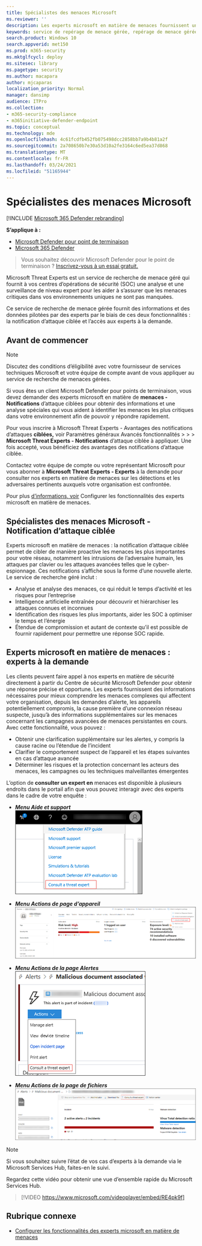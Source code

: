 ```yaml
---
title: Spécialistes des menaces Microsoft
ms.reviewer: ''
description: Les experts microsoft en matière de menaces fournissent une couche supplémentaire d’expertise à Microsoft Defender for Endpoint.
keywords: service de repérage de menace gérée, repérage de menace gérée, service de détection et réponse gérée (MDR), MTE, Experts microsoft en matière de menaces, MTE-TAN, notification d’attaque ciblée, notification d’attaque ciblée
search.product: Windows 10
search.appverid: met150
ms.prod: m365-security
ms.mktglfcycl: deploy
ms.sitesec: library
ms.pagetype: security
ms.author: macapara
author: mjcaparas
localization_priority: Normal
manager: dansimp
audience: ITPro
ms.collection:
- m365-security-compliance
- m365initiative-defender-endpoint
ms.topic: conceptual
ms.technology: mde
ms.openlocfilehash: 4c61fcdfb452fb075498dcc2858bb7a9b4b81a2f
ms.sourcegitcommit: 2a708650b7e30a53d10a2fe3164c6ed5ea37d868
ms.translationtype: MT
ms.contentlocale: fr-FR
ms.lasthandoff: 03/24/2021
ms.locfileid: "51165944"
---
```

# <a name="microsoft-threat-experts"></a>Spécialistes des menaces Microsoft

[!INCLUDE [Microsoft 365 Defender rebranding](../../includes/microsoft-defender.md)]

**S’applique à :**
- [Microsoft Defender pour point de terminaison](https://go.microsoft.com/fwlink/p/?linkid=2146631)
- [Microsoft 365 Defender](https://go.microsoft.com/fwlink/?linkid=2118804)

> Vous souhaitez découvrir Microsoft Defender pour le point de terminaison ? [Inscrivez-vous à un essai gratuit.](https://www.microsoft.com/microsoft-365/windows/microsoft-defender-atp?ocid=docs-wdatp-exposedapis-abovefoldlink)


Microsoft Threat Experts est un service de recherche de menace géré qui fournit à vos centres d’opérations de sécurité (SOC) une analyse et une surveillance de niveau expert pour les aider à s’assurer que les menaces critiques dans vos environnements uniques ne sont pas manquées.
  
Ce service de recherche de menace gérée fournit des informations et des données pilotées par des experts par le biais de ces deux fonctionnalités : la notification d’attaque ciblée et l’accès aux experts à la demande.

## <a name="before-you-begin"></a>Avant de commencer 
> [!NOTE]
> Discutez des conditions d’éligibilité avec votre fournisseur de services techniques Microsoft et votre équipe de compte avant de vous appliquer au service de recherche de menaces gérées.

Si vous êtes un client Microsoft Defender pour points de terminaison, vous devez demander des experts microsoft en matière de **menaces - Notifications** d’attaque ciblées pour obtenir des informations et une analyse spéciales qui vous aident à identifier les menaces les plus critiques dans votre environnement afin de pouvoir y répondre rapidement.

Pour vous inscrire à Microsoft Threat Experts - Avantages des notifications d’attaques **ciblées,** voir Paramètres généraux Avancés fonctionnalités  >    >    >  **Microsoft Threat Experts - Notifications** d’attaque ciblée à appliquer. Une fois accepté, vous bénéficiez des avantages des notifications d’attaque ciblée.

Contactez votre équipe de compte ou votre représentant Microsoft pour vous abonner à **Microsoft Threat Experts - Experts** à la demande pour consulter nos experts en matière de menaces sur les détections et les adversaires pertinents auxquels votre organisation est confrontée.

Pour plus [d’informations, voir](https://docs.microsoft.com/microsoft-365/security/defender-endpoint/configure-microsoft-threat-experts#before-you-begin) Configurer les fonctionnalités des experts microsoft en matière de menaces. 

## <a name="microsoft-threat-experts---targeted-attack-notification"></a>Spécialistes des menaces Microsoft - Notification d’attaque ciblée 
Experts microsoft en matière de menaces : la notification d’attaque ciblée permet de cibler de manière proactive les menaces les plus importantes pour votre réseau, notamment les intrusions de l’adversaire humain, les attaques par clavier ou les attaques avancées telles que le cyber-espionnage. Ces notifications s’affiche sous la forme d’une nouvelle alerte. Le service de recherche géré inclut :  
- Analyse et analyse des menaces, ce qui réduit le temps d’activité et les risques pour l’entreprise 
- Intelligence artificielle entraînée pour découvrir et hiérarchiser les attaques connues et inconnues  
- Identification des risques les plus importants, aider les SOC à optimiser le temps et l’énergie 
- Étendue de compromission et autant de contexte qu’il est possible de fournir rapidement pour permettre une réponse SOC rapide. 
 
## <a name="microsoft-threat-experts---experts-on-demand"></a>Experts microsoft en matière de menaces : experts à la demande
Les clients peuvent faire appel à nos experts en matière de sécurité directement à partir du Centre de sécurité Microsoft Defender pour obtenir une réponse précise et opportune. Les experts fournissent des informations nécessaires pour mieux comprendre les menaces complexes qui affectent votre organisation, depuis les demandes d’alerte, les appareils potentiellement compromis, la cause première d’une connexion réseau suspecte, jusqu’à des informations supplémentaires sur les menaces concernant les campagnes avancées de menaces persistantes en cours. Avec cette fonctionnalité, vous pouvez :
- Obtenir une clarification supplémentaire sur les alertes, y compris la cause racine ou l’étendue de l’incident 
- Clarifier le comportement suspect de l’appareil et les étapes suivantes en cas d’attaque avancée  
- Déterminer les risques et la protection concernant les acteurs des menaces, les campagnes ou les techniques malveillantes émergentes 

L’option de **consulter un expert en** menaces est disponible à plusieurs endroits dans le portail afin que vous pouvez interagir avec des experts dans le cadre de votre enquête :

- <i>**Menu Aide et support**</i><BR>
![Capture d’écran de l’option de menu MTE-EOD](images/mte-eod-menu.png)

- <i>**Menu Actions de page d’appareil**</i><BR>
![Capture d’écran de l’option de menu Action de page d’appareil MTE-EOD](images/mte-eod-machines.png)

- <i>**Menu Actions de la page Alertes**</i><BR>
![Capture d’écran de l’option de menu Action de la page d’alerte MTE-EOD](images/mte-eod-alerts.png)

- <i>**Menu Actions de la page de fichiers**</i><BR>
![Capture d’écran de l’option de menu Action de la page de fichiers MTE-EOD](images/mte-eod-file.png)

> [!NOTE]
> Si vous souhaitez suivre l’état de vos cas d’experts à la demande via le Microsoft Services Hub, faites-en le suivi. 

Regardez cette vidéo pour obtenir une vue d’ensemble rapide du Microsoft Services Hub.

>[!VIDEO https://www.microsoft.com/videoplayer/embed/RE4pk9f] 

   
## <a name="related-topic"></a>Rubrique connexe
- [Configurer les fonctionnalités des experts microsoft en matière de menaces](configure-microsoft-threat-experts.md)
